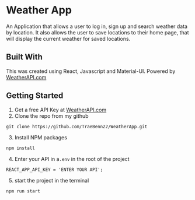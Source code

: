 # Weather App
An Application that allows a user to log in, sign up and search weather data by location. It also allows the user to save locations to their home page, that will display the current weather for saved locations.

## Built With
This was created using React, Javascript and Material-UI. Powered by <a href="https://www.weatherapi.com/" title="Free Weather API">WeatherAPI.com</a>


## Getting Started
1. Get a free API Key at <a href="https://www.weatherapi.com/" title="Free Weather API">WeatherAPI.com</a>
2. Clone the repo from my github
```shell
git clone https://github.com/TraeBenn22/WeatherApp.git
```
3. Install NPM packages
```shell
npm install
```
4. Enter your API in a`.env` in the root of the project
```shell
REACT_APP_API_KEY = 'ENTER YOUR API';
```
5. start the project in the terminal
```shell
npm run start
```

